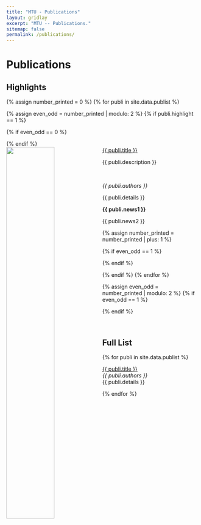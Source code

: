 ```yaml
---
title: "MTU - Publications"
layout: gridlay
excerpt: "MTU -- Publications."
sitemap: false
permalink: /publications/
---
```



# Publications

## Highlights

{% assign number_printed = 0 %}
{% for publi in site.data.publist %}

{% assign even_odd = number_printed | modulo: 2 %}
{% if publi.highlight == 1 %}

{% if even_odd == 0 %}
<div class="row">
{% endif %}

<div class="col-sm-6 clearfix">
 <div class="well">
  <pubtit><a href="{{ publi.url }}">{{ publi.title }}</a></pubtit>
  <img src="{{ site.url }}{{ site.baseurl }}/assets/publications/{{ publi.image }}" class="img-responsive" width="50%" style="float: left" />
  <p>{{ publi.description }}</p>
  <br>
  <p><em>{{ publi.authors }}</em></p>
  <p>{{ publi.details }}</p>
  <p class="text-danger"><strong> {{ publi.news1 }}</strong></p>
  <p> {{ publi.news2 }}</p>
 </div>
</div>

{% assign number_printed = number_printed | plus: 1 %}

{% if even_odd == 1 %}
</div>
{% endif %}

{% endif %}
{% endfor %}

{% assign even_odd = number_printed | modulo: 2 %}
{% if even_odd == 1 %}
</div>
{% endif %}

<p> &nbsp; </p>


## Full List

{% for publi in site.data.publist %}

  <a href="{{ publi.url }}">{{ publi.title }}</a> <br />
  <em>{{ publi.authors }} </em><br />
  {{ publi.details }}

{% endfor %}

<br>
